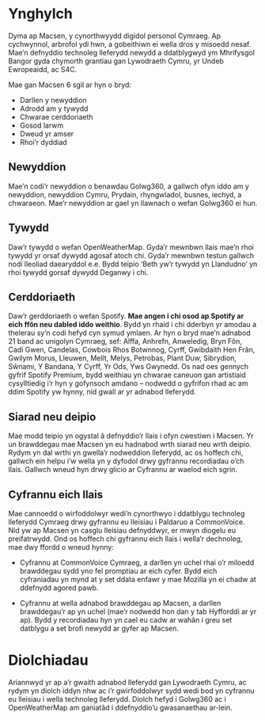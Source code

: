 # Ynghylch

Dyma ap Macsen, y cynorthwyydd digidol personol Cymraeg. Ap cychwynnol, arbrofol ydi hwn, a gobeithiwn ei wella dros y misoedd nesaf. Mae’n defnyddio technoleg lleferydd newydd a ddatblygwyd ym Mhrifysgol Bangor gyda chymorth grantiau gan Lywodraeth Cymru, yr Undeb Ewropeaidd, ac S4C.

Mae gan Macsen 6 sgìl ar hyn o bryd:

 - Darllen y newyddion
 - Adrodd am y tywydd
 - Chwarae cerddoriaeth
 - Gosod larwm
 - Dweud yr amser
 - Rhoi’r dyddiad

## Newyddion

Mae’n codi’r newyddion o benawdau Golwg360, a gallwch ofyn iddo am y newyddion, newyddion Cymru, Prydain, rhyngwladol, busnes, iechyd, a chwaraeon. Mae’r newyddion ar gael yn llawnach o wefan Golwg360 ei hun.


## Tywydd

Daw’r tywydd o wefan OpenWeatherMap. Gyda’r mewnbwn llais mae’n rhoi tywydd yr orsaf dywydd agosaf atoch chi. Gyda’r mewnbwn testun gallwch nodi lleoliad daearyddol e.e. Bydd teipio ‘Beth yw’r tywydd yn Llandudno’ yn rhoi tywydd gorsaf dywydd Deganwy i chi.


## Cerddoriaeth

Daw’r gerddoriaeth o wefan Spotify. **Mae angen i chi osod ap Spotify ar eich ffôn neu dabled iddo weithio**. Bydd yn rhaid i chi dderbyn yr amodau a thelerau sy’n codi hefyd cyn symud ymlaen. Ar hyn o bryd mae’n adnabod 21 band ac unigolyn Cymraeg, sef: Alffa, Anhrefn, Anweledig, Bryn Fôn, Cadi Gwen, Candelas, Cowbois Rhos Botwnnog, Cyrff, Gwibdaith Hen Frân, Gwilym Morus, Lleuwen, Mellt, Melys, Petrobas, Plant Duw, Sibrydion, Sŵnami, Y Bandana, Y Cyrff, Yr Ods, Yws Gwynedd. Os nad oes gennych gyfrif Spotify Premium, bydd weithiau yn chwarae caneuon gan artistiaid cysylltiedig i’r hyn y gofynsoch amdano – nodwedd o gyfrifon rhad ac am ddim Spotify yw hynny, nid gwall ar yr adnabod lleferydd.


## Siarad neu deipio

Mae modd teipio yn ogystal â defnyddio’r llais i ofyn cwestiwn i Macsen. Yr un brawddegau mae Macsen yn eu hadnabod wrth siarad neu wrth deipio. Rydym yn dal wrthi yn gwella’r nodweddion lleferydd, ac os hoffech chi, gallwch ein helpu i’w wella yn y dyfodol drwy gyfrannu recordiadau o’ch llais. Gallwch wneud hyn drwy glicio ar Cyfrannu ar waelod eich sgrin.


## Cyfrannu eich llais

Mae cannoedd o wirfoddolwyr wedi’n cynorthwyo i ddatblygu technoleg lleferydd Cymraeg drwy gyfrannu eu lleisiau i Paldaruo a CommonVoice. Nid yw ap Macsen yn casglu lleisiau defnyddwyr, er mwyn diogelu eu preifatrwydd. Ond os hoffech chi gyfrannu eich llais i wella’r dechnoleg, mae dwy ffordd o wneud hynny:

 - Cyfrannu at CommonVoice Cymraeg, a darllen yn uchel rhai o’r miloedd brawddegau sydd yno fel promptiau ar eich cyfer. Bydd eich cyfraniadau yn mynd at y set ddata enfawr y mae Mozilla yn ei chadw at ddefnydd agored pawb.

 - Cyfrannu at wella adnabod brawddegau ap Macsen, a darllen brawddegau’r ap yn uchel (mae’r nodwedd hon dan y tab Hyfforddi ar yr ap). Bydd y recordiadau hyn yn cael eu cadw ar wahân i greu set datblygu a set brofi newydd ar gyfer ap Macsen.


# Diolchiadau

Ariannwyd yr ap a’r gwaith adnabod lleferydd gan Lywodraeth Cymru, ac rydym yn diolch iddyn nhw ac i’r gwirfoddolwyr sydd wedi bod yn cyfrannu eu lleisiau i wella technoleg lleferydd. Diolch hefyd i Golwg360 ac i OpenWeatherMap am ganiatâd i ddefnyddio’u gwasanaethau ar-lein.